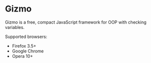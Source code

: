 Gizmo
======

Gizmo is a free, compact JavaScript framework for OOP with checking variables.

Supported browsers:

* Firefox 3.5+
* Google Chrome
* Opera 10+